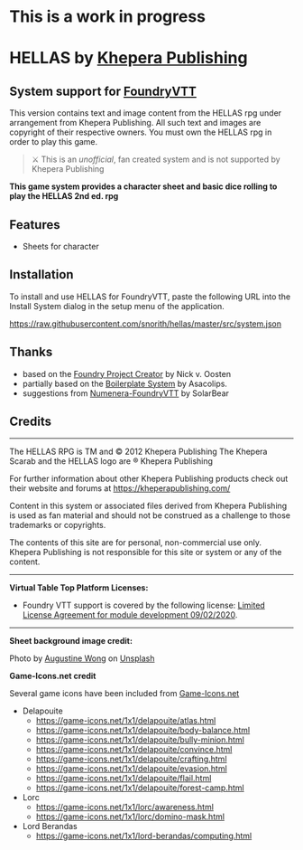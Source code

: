# This is a work in progress

# HELLAS by [Khepera Publishing](https://kheperapublishing.com/)
## System support for [FoundryVTT](https://foundryvtt.com/)

This version contains text and image content from the HELLAS rpg under arrangement from Khepera Publishing. All such text and images are copyright of their respective owners.
You must own the HELLAS rpg in order to play this game.

> ⚔️ This is an _unofficial_, fan created system and is not supported by Khepera Publishing

**This game system provides a character sheet and basic dice rolling to play the HELLAS 2nd ed. rpg**

## Features

* Sheets for character

## Installation

To install and use HELLAS for FoundryVTT, paste the following URL into the Install System dialog in the setup menu of the application.

https://raw.githubusercontent.com/snorith/hellas/master/src/system.json

## Thanks

* based on the [Foundry Project Creator](https://gitlab.com/foundry-projects/foundry-pc/create-foundry-project) by Nick v. Oosten
* partially based on the [Boilerplate System](https://gitlab.com/asacolips-projects/foundry-mods/boilerplate) by Asacolips.
* suggestions from [Numenera-FoundryVTT](https://github.com/SolarBear/Numenera-FoundryVTT) by SolarBear

## Credits

---

The HELLAS RPG is TM and © 2012 Khepera Publishing  The Khepera Scarab and the HELLAS logo are ® Khepera Publishing

For further information about other Khepera Publishing products check out their website and forums at https://kheperapublishing.com/

Content in this system or associated files derived from Khepera Publishing is used as fan material and should not be construed as a challenge to those trademarks or copyrights.

The contents of this site are for personal, non-commercial use only. Khepera Publishing is not responsible for this site or system or any of the content.

---

**Virtual Table Top Platform Licenses:**

- Foundry VTT support is covered by the following license: [Limited License Agreement for module development 09/02/2020](https://foundryvtt.com/article/license/).

---

**Sheet background image credit:**

Photo by [Augustine Wong](https://unsplash.com/@augustinewong?utm_source=unsplash&amp;utm_medium=referral&amp;utm_content=creditCopyText) on [Unsplash](https://unsplash.com/s/photos/marble-texture?utm_source=unsplash&amp;utm_medium=referral&amp;utm_content=creditCopyText)

**Game-Icons.net credit**

Several game icons have been included from [Game-Icons.net](https://game-icons.net)

- Delapouite
  - https://game-icons.net/1x1/delapouite/atlas.html
  - https://game-icons.net/1x1/delapouite/body-balance.html
  - https://game-icons.net/1x1/delapouite/bully-minion.html
  - https://game-icons.net/1x1/delapouite/convince.html
  - https://game-icons.net/1x1/delapouite/crafting.html
  - https://game-icons.net/1x1/delapouite/evasion.html
  - https://game-icons.net/1x1/delapouite/flail.html
  - https://game-icons.net/1x1/delapouite/forest-camp.html
- Lorc
  - https://game-icons.net/1x1/lorc/awareness.html
  - https://game-icons.net/1x1/lorc/domino-mask.html
- Lord Berandas
  - https://game-icons.net/1x1/lord-berandas/computing.html
  
